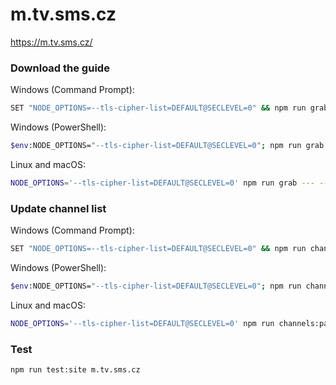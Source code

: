 # m.tv.sms.cz

https://m.tv.sms.cz/

### Download the guide

Windows (Command Prompt):

```sh
SET "NODE_OPTIONS=--tls-cipher-list=DEFAULT@SECLEVEL=0" && npm run grab --- --site=m.tv.sms.cz
```

Windows (PowerShell):

```sh
$env:NODE_OPTIONS="--tls-cipher-list=DEFAULT@SECLEVEL=0"; npm run grab --- --site=m.tv.sms.cz
```

Linux and macOS:

```sh
NODE_OPTIONS='--tls-cipher-list=DEFAULT@SECLEVEL=0' npm run grab --- --site=m.tv.sms.cz
```

### Update channel list

Windows (Command Prompt):

```sh
SET "NODE_OPTIONS=--tls-cipher-list=DEFAULT@SECLEVEL=0" && npm run channels:parse --- --config=./sites/m.tv.sms.cz/m.tv.sms.cz.config.js --output=./sites/m.tv.sms.cz/m.tv.sms.cz.channels.xml
```

Windows (PowerShell):

```sh
$env:NODE_OPTIONS="--tls-cipher-list=DEFAULT@SECLEVEL=0"; npm run channels:parse --- --config=./sites/m.tv.sms.cz/m.tv.sms.cz.config.js --output=./sites/m.tv.sms.cz/m.tv.sms.cz.channels.xml
```

Linux and macOS:

```sh
NODE_OPTIONS='--tls-cipher-list=DEFAULT@SECLEVEL=0' npm run channels:parse --- --config=./sites/m.tv.sms.cz/m.tv.sms.cz.config.js --output=./sites/m.tv.sms.cz/m.tv.sms.cz.channels.xml
```

### Test

```sh
npm run test:site m.tv.sms.cz
```
